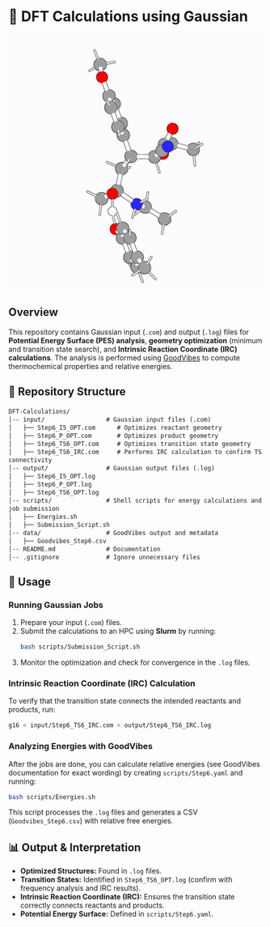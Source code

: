 # 🧪 DFT Calculations using Gaussian

![TS6 Animation](https://github.com/niayeshzrf/DFT-Calculations/blob/main/TS6-2.gif?raw=true)

## Overview
This repository contains Gaussian input (`.com`) and output (`.log`) files for **Potential Energy Surface (PES) analysis**, **geometry optimization** (minimum and transition state search), and **Intrinsic Reaction Coordinate (IRC) calculations**. The analysis is performed using [GoodVibes](https://github.com/patonlab/GoodVibes) to compute thermochemical properties and relative energies.

## 📂 Repository Structure
```
DFT-Calculations/
│-- input/                 # Gaussian input files (.com)
│   ├── Step6_I5_OPT.com      # Optimizes reactant geometry
│   ├── Step6_P_OPT.com       # Optimizes product geometry
│   ├── Step6_TS6_OPT.com     # Optimizes transition state geometry
│   ├── Step6_TS6_IRC.com     # Performs IRC calculation to confirm TS connectivity
│-- output/                # Gaussian output files (.log)
│   ├── Step6_I5_OPT.log
│   ├── Step6_P_OPT.log
│   ├── Step6_TS6_OPT.log
│-- scripts/               # Shell scripts for energy calculations and job submission
│   ├── Energies.sh
│   ├── Submission_Script.sh
│-- data/                  # GoodVibes output and metadata
│   ├── Goodvibes_Step6.csv
│-- README.md              # Documentation
│-- .gitignore             # Ignore unnecessary files
```


## 🚀 Usage
### Running Gaussian Jobs
1. Prepare your input (`.com`) files.
2. Submit the calculations to an HPC using **Slurm** by running:
   ```bash
   bash scripts/Submission_Script.sh
   ```
3. Monitor the optimization and check for convergence in the `.log` files.

### Intrinsic Reaction Coordinate (IRC) Calculation
To verify that the transition state connects the intended reactants and products, run:
```bash
g16 < input/Step6_TS6_IRC.com > output/Step6_TS6_IRC.log
```

### Analyzing Energies with GoodVibes
After the jobs are done, you can calculate relative energies (see GoodVibes documentation for exact wording) by creating `scripts/Step6.yaml` and running:
```bash
bash scripts/Energies.sh
```
This script processes the `.log` files and generates a CSV (`Goodvibes_Step6.csv`) with relative free energies.

## 📊 Output & Interpretation
- **Optimized Structures:** Found in `.log` files.
- **Transition States:** Identified in `Step6_TS6_OPT.log` (confirm with frequency analysis and IRC results).
- **Intrinsic Reaction Coordinate (IRC):** Ensures the transition state correctly connects reactants and products.
- **Potential Energy Surface:** Defined in `scripts/Step6.yaml`.

